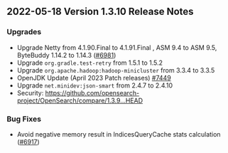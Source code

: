 ## 2022-05-18 Version 1.3.10 Release Notes

### Upgrades
- Upgrade Netty from 4.1.90.Final to 4.1.91.Final , ASM 9.4 to ASM 9.5, ByteBuddy 1.14.2 to 1.14.3 ([#6981](https://github.com/opensearch-project/OpenSearch/pull/6981))
- Upgrade `org.gradle.test-retry` from 1.5.1 to 1.5.2
- Upgrade `org.apache.hadoop:hadoop-minicluster` from 3.3.4 to 3.3.5
- OpenJDK Update (April 2023 Patch releases) [#7449](https://github.com/opensearch-project/OpenSearch/pull/7449)
- Upgrade `net.minidev:json-smart` from 2.4.7 to 2.4.10
- Security: https://github.com/opensearch-project/OpenSearch/compare/1.3.9...HEAD

### Bug Fixes
- Avoid negative memory result in IndicesQueryCache stats calculation ([#6917](https://github.com/opensearch-project/OpenSearch/pull/6917))
